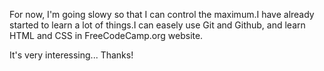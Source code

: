 For now, I'm going slowy so that I can control the maximum.I have already started to learn a lot of things.I can easely use Git and Github, and learn HTML and CSS in FreeCodeCamp.org website.

 It's very interessing...
 Thanks!
